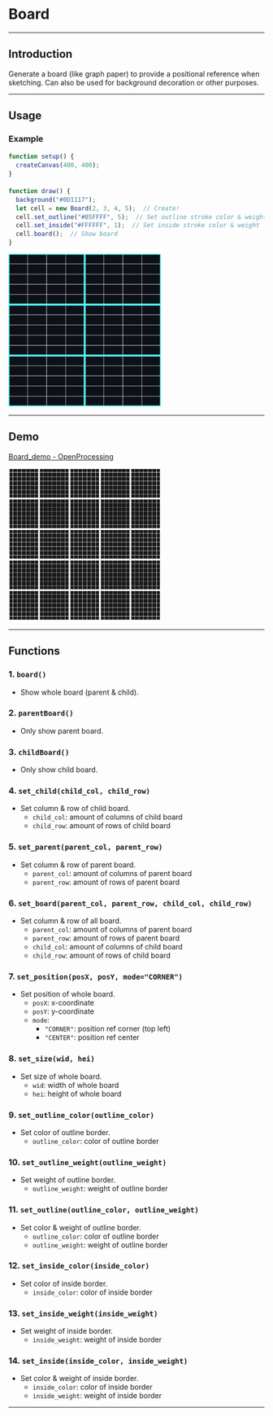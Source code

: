 # Board

---

## Introduction
Generate a board (like graph paper) to provide a positional reference when sketching.
Can also be used for background decoration or other purposes.

---

## Usage
### Example
```js
function setup() {
  createCanvas(400, 400);
}

function draw() {
  background("#0D1117");
  let cell = new Board(2, 3, 4, 5);  // Create!
  cell.set_outline("#05FFFF", 5);  // Set outline stroke color & weight
  cell.set_inside("#FFFFFF", 1);  // Set inside stroke color & weight
  cell.board();  // Show board
}
```
<img src="https://github.com/ZRNOF/p5.js-Toolbox/blob/main/Grid/Board/board_example.png" width="300" height="300">

---

## Demo
[Board_demo - OpenProcessing](https://openprocessing.org/sketch/1796421)

<img src="https://github.com/ZRNOF/p5.js-Toolbox/blob/main/Grid/Board/Board_demo_Openprocessing.png" width="300" height="300">

---

## Functions
### 1. `board()`
* Show whole board (parent & child).

### 2. `parentBoard()`
* Only show parent board.

### 3. `childBoard()`
* Only show child board.

### 4. `set_child(child_col, child_row)`
* Set column & row of child board.
  * `child_col`: amount of columns of child board
  * `child_row`: amount of rows of child board

### 5. `set_parent(parent_col, parent_row)`
* Set column & row of parent board.
  * `parent_col`: amount of columns of parent board
  * `parent_row`: amount of rows of parent board

### 6. `set_board(parent_col, parent_row, child_col, child_row)`
* Set column & row of all board.
  * `parent_col`: amount of columns of parent board
  * `parent_row`: amount of rows of parent board
  * `child_col`: amount of columns of child board
  * `child_row`: amount of rows of child board

### 7. `set_position(posX, posY, mode="CORNER")`
* Set position of whole board.
  * `posX`: x-coordinate
  * `posY`: y-coordinate
  * `mode`:
    * `"CORNER"`: position ref corner (top left)
    * `"CENTER"`: position ref center

### 8. `set_size(wid, hei)`
* Set size of whole board.
  * `wid`: width of whole board
  * `hei`: height of whole board

### 9. `set_outline_color(outline_color)`
* Set color of outline border.
  * `outline_color`: color of outline border

### 10. `set_outline_weight(outline_weight)`
* Set weight of outline border.
  * `outline_weight`: weight of outline border

### 11. `set_outline(outline_color, outline_weight)`
* Set color & weight of outline border.
  * `outline_color`: color of outline border
  * `outline_weight`: weight of outline border

### 12. `set_inside_color(inside_color)`
* Set color of inside border.
  * `inside_color`: color of inside border

### 13. `set_inside_weight(inside_weight)`
* Set weight of inside border.
  * `inside_weight`: weight of inside border

### 14. `set_inside(inside_color, inside_weight)`
* Set color & weight of inside border.
  * `inside_color`: color of inside border
  * `inside_weight`: weight of inside border

---